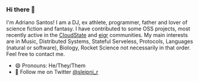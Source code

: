 ### Hi there 👋

I'm Adriano Santos! I am a DJ, ex athlete, programmer, father and lover of science fiction and fantasy. I have contributed to some OSS projects, most recently active in the [CloudState](https://github.com/cloudstateio/cloudstate) and [eigr](https://eigr.io/) communities. My main interests are in Music, Distributed Systems, Stateful Serveless, Protocols, Languages (natural or software), Biology, Rocket Science not necessarily in that order.
Feel free to contact me.

- 😄 Pronouns: He/They/Them
- 🐥 Follow me on Twitter [@sleipni_r](https://twitter.com/sleipni_r/)

